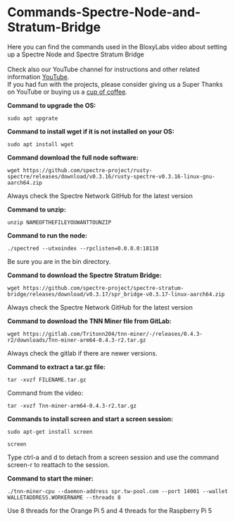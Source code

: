 # Commands-Spectre-Node-and-Stratum-Bridge

Here you can find the commands used in the BloxyLabs video about setting up a Spectre Node and Spectre Stratum Bridge
<br>
<br>
Check also our YouTube channel for instructions and other related information [YouTube](https://www.youtube.com/@bloxylabs "YouTube").
<br>
If you had fun with the projects, please consider giving us a Super Thanks on YouTube or buying us a [cup of coffee](https://www.buymeacoffee.com/bloxylabs "cupofcoffee").

**Command to upgrade the OS:**

```
sudo apt upgrate
```

**Command to install wget if it is not installed on your OS:**

```
sudo apt install wget
```

**Command download the full node software:**

```
wget https://github.com/spectre-project/rusty-spectre/releases/download/v0.3.16/rusty-spectre-v0.3.16-linux-gnu-aarch64.zip
```
Always check the Spectre Network GitHub for the latest version

**Command to unzip:**

```
unzip NAMEOFTHEFILEYOUWANTTOUNZIP
```

**Command to run the node:**

```
./spectred --utxoindex --rpclisten=0.0.0.0:18110
```
Be sure you are in the bin directory.

**Command to download the Spectre Stratum Bridge:**

```
wget https://github.com/spectre-project/spectre-stratum-bridge/releases/download/v0.3.17/spr_bridge-v0.3.17-linux-aarch64.zip
```
Always check the Spectre Network GitHub for the latest version

**Command to download the TNN Miner file from GitLab:**

```
wget https://gitlab.com/Tritonn204/tnn-miner/-/releases/0.4.3-r2/downloads/Tnn-miner-arm64-0.4.3-r2.tar.gz
```
Always check the gitlab if there are newer versions.

**Command to extract a tar.gz file:**

```
tar -xvzf FILENAME.tar.gz
```
Command from the video:
```
tar -xvzf Tnn-miner-arm64-0.4.3-r2.tar.gz
```
**Commands to install screen and start a screen session:**

```
sudo apt-get install screen
```
```
screen
```
Type ctrl-a and d to detach from a screen session and use the command screen-r to reattach to the session.

**Command to start the miner:**

```
./tnn-miner-cpu --daemon-address spr.tw-pool.com --port 14001 --wallet WALLETADDRESS.WORKERNAME --threads 8
```
Use 8 threads for the Orange Pi 5 and 4 threads for the Raspberry Pi 5
